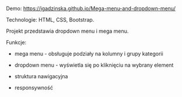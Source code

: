 Demo: https://jgadzinska.github.io/Mega-menu-and-dropdown-menu/

Technologie: HTML, CSS, Bootstrap.

Projekt przedstawia dropdown menu i mega menu.

Funkcje: 

- mega menu - obsługuje podziały na kolumny i grupy kategorii

- dropdown menu - wyświetla się po kliknięciu na wybrany element

- struktura nawigacyjna

- responsywność
